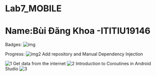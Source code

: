 # Lab7_MOBILE
# Name:Bùi Đăng Khoa -ITITIU19146
Badges:
![img](https://github.com/buidangkhoa252001/Lab7_MOBILE/assets/69308123/981c11db-a2f1-4a85-8ac3-42dedf78efc8)

Progress:
![img2](https://github.com/buidangkhoa252001/Lab7_MOBILE/assets/69308123/dcff86da-e6b5-4665-8a7c-22c60e9a5a18)
Add repository and Manual Dependency Injection

![1](https://github.com/buidangkhoa252001/Lab7_MOBILE/assets/69308123/43736fe6-4435-4b83-bddc-1ba1eed0d72e)
Get data from the internet
![2](https://github.com/buidangkhoa252001/Lab7_MOBILE/assets/69308123/e4b6b85f-8c6a-4c28-8230-fea492d98d45)
Introduction to Coroutines in Android Studio
![3](https://github.com/buidangkhoa252001/Lab7_MOBILE/assets/69308123/38a0d6f5-e04c-4ac4-8f2b-8e41c8f462e5)


